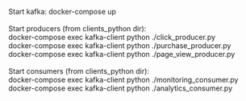 Start kafka: docker-compose up<br />
<br />
Start producers (from clients_python dir):<br />
docker-compose exec kafka-client python ./click_producer.py<br />
docker-compose exec kafka-client python ./purchase_producer.py<br />
docker-compose exec kafka-client python ./page_view_producer.py<br />
<br />
Start consumers (from clients_python dir):<br />
docker-compose exec kafka-client python ./monitoring_consumer.py<br />
docker-compose exec kafka-client python ./analytics_consumer.py
